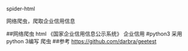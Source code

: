 spider-html

网络爬虫，爬取企业信用信息

##网络爬虫 html
	《国家企业信用信息公示系统》  	企业信用
#python3
采用python 3编写
爬虫
##参考 https://github.com/darbra/geetest
